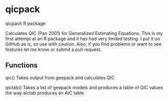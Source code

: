 qicpack
=======

qicpack R package

Calculates QIC (Pan 2001) for Generalized Estimating Equations. This is my first attempt at an R package and it has had very limited testing. I put it on GitHub as is, so use with caution. Also, if you find problems or want to see features let me know or submit a pull request.

## Functions

qic()
Takes output from geepack and calculates QIC

qictab()
Takes a list of geepack models and produces a table of QIC values the way aictab produces an AIC table
